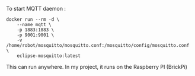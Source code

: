 To start MQTT daemon : 
```
docker run --rm -d \
    --name mqtt \
    -p 1883:1883 \
    -p 9001:9001 \
    -v /home/robot/mosquitto/mosquitto.conf:/mosquitto/config/mosquitto.conf \
    eclipse-mosquitto:latest
```
This can run anywhere. In my project, it runs on the Raspberry PI (BrickPi)
